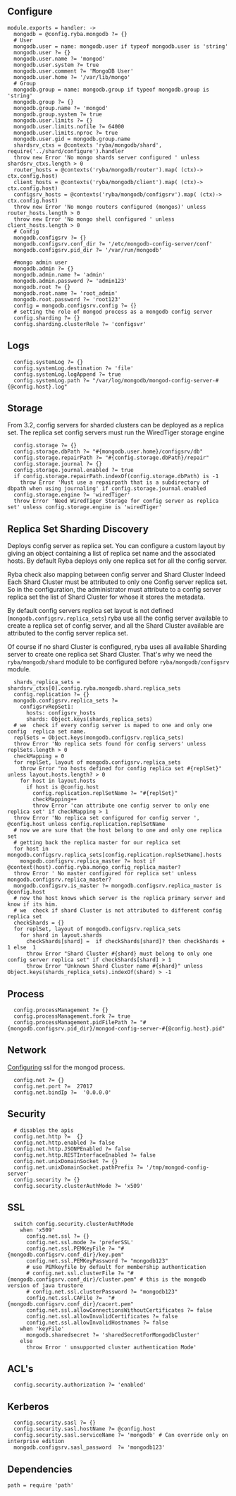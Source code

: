 
## Configure

    module.exports = handler: ->
      mongodb = @config.ryba.mongodb ?= {}
      # User
      mongodb.user = name: mongodb.user if typeof mongodb.user is 'string'
      mongodb.user ?= {}
      mongodb.user.name ?= 'mongod'
      mongodb.user.system ?= true
      mongodb.user.comment ?= 'MongoDB User'
      mongodb.user.home ?= '/var/lib/mongo'
      # Group
      mongodb.group = name: mongodb.group if typeof mongodb.group is 'string'
      mongodb.group ?= {}
      mongodb.group.name ?= 'mongod'
      mongodb.group.system ?= true
      mongodb.user.limits ?= {}
      mongodb.user.limits.nofile ?= 64000
      mongodb.user.limits.nproc ?= true
      mongodb.user.gid = mongodb.group.name
      shardsrv_ctxs = @contexts 'ryba/mongodb/shard', require('../shard/configure').handler
      throw new Error 'No mongo shards server configured ' unless shardsrv_ctxs.length > 0
      router_hosts = @contexts('ryba/mongodb/router').map( (ctx)-> ctx.config.host)
      client_hosts = @contexts('ryba/mongodb/client').map( (ctx)-> ctx.config.host)
      configsrv_hosts = @contexts('ryba/mongodb/configsrv').map( (ctx)-> ctx.config.host)
      throw new Error 'No mongo routers configured (mongos)' unless router_hosts.length > 0
      throw new Error 'No mongo shell configured ' unless client_hosts.length > 0
      # Config
      mongodb.configsrv ?= {}
      mongodb.configsrv.conf_dir ?= '/etc/mongodb-config-server/conf'
      mongodb.configsrv.pid_dir ?= '/var/run/mongodb'

      #mongo admin user
      mongodb.admin ?= {}
      mongodb.admin.name ?= 'admin'
      mongodb.admin.password ?= 'admin123'
      mongodb.root ?= {}
      mongodb.root.name ?= 'root_admin'
      mongodb.root.password ?= 'root123'
      config = mongodb.configsrv.config ?= {}
      # setting the role of mongod process as a mongodb config server
      config.sharding ?= {}
      config.sharding.clusterRole ?= 'configsvr'

## Logs

      config.systemLog ?= {}
      config.systemLog.destination ?= 'file'
      config.systemLog.logAppend ?= true
      config.systemLog.path ?= "/var/log/mongodb/mongod-config-server-#{@config.host}.log"

## Storage

From 3.2, config servers for sharded clusters can be deployed as a replica set.
The replica set config servers must run the WiredTiger storage engine

      config.storage ?= {}
      config.storage.dbPath ?= "#{mongodb.user.home}/configsrv/db"
      config.storage.repairPath ?= "#{config.storage.dbPath}/repair"
      config.storage.journal ?= {}
      config.storage.journal.enabled ?= true
      if config.storage.repairPath.indexOf(config.storage.dbPath) is -1
        throw Error 'Must use a repairpath that is a subdirectory of dbpath when using journaling' if config.storage.journal.enabled
      config.storage.engine ?= 'wiredTiger'
      throw Error 'Need WiredTiger Storage for config server as replica set' unless config.storage.engine is 'wiredTiger'

## Replica Set Sharding Discovery

Deploys config server as replica set. You can configure a custom layout by giving
an object containing a list of replica set  name and the associated hosts.
By default Ryba deploys only one replica set for all the config server.

Ryba check also mapping between config server and Shard Cluster
Indeed Each Shard Cluster must be attributed to only one Config server replica set.
So in the configuration, the administrator must attribute to a config server replica set
the list of Shard Cluster for whose it stores the metadata.

By default config servers replica set layout is not defined (`mongodb.configsrv.replica_sets`)
ryba use all the config server available to create a replica set of config server, and
all the Shard Cluster available are attributed to the config server replica set.

Of course if no shard Cluster is configured, ryba uses all available Sharding server to create
one replica set Shard Cluster. That's why we need the `ryba/mongodb/shard` module to be configured before
`ryba/mongodb/configsrv` module.

      shards_replica_sets = shardsrv_ctxs[0].config.ryba.mongodb.shard.replica_sets
      config.replication ?= {}
      mongodb.configsrv.replica_sets ?=
        configsrvRepSet1:
          hosts: configsrv_hosts
          shards: Object.keys(shards_replica_sets)
      # we  check if every config server is maped to one and only one config  replica set name.
      replSets = Object.keys(mongodb.configsrv.replica_sets)
      throw Error 'No replica sets found for config servers' unless replSets.length > 0
      checkMapping = 0
      for replSet, layout of mongodb.configsrv.replica_sets
        throw Error "no hosts defined for config replica set #{replSet}" unless layout.hosts.length? > 0
        for host in layout.hosts
          if host is @config.host
            config.replication.replSetName ?= "#{replSet}"
            checkMapping++
            throw Error 'can attribute one config server to only one replica set' if checkMapping > 1
      throw Error 'No replica set configured for config server ', @config.host unless config.replication.replSetName
      # now we are sure that the host belong to one and only one replica set
      # getting back the replica master for our replica set
      for host in mongodb.configsrv.replica_sets[config.replication.replSetName].hosts
        mongodb.configsrv.replica_master ?= host if @context(host).config.ryba.mongo_config_replica_master?
      throw Error ' No master configured for replica set' unless mongodb.configsrv.replica_master?
      mongodb.configsrv.is_master ?= mongodb.configsrv.replica_master is @config.host
      # now the host knows which server is the replica primary server and know if its him.
      # we  check if shard Cluster is not attributed to different config replica set
      checkShards = {}
      for replSet, layout of mongodb.configsrv.replica_sets
        for shard in layout.shards
          checkShards[shard] =  if checkShards[shard]? then checkShards + 1 else  1
          throw Error "Shard Cluster #{shard} must belong to only one config server replica set" if checkShards[shard] > 1
          throw Error "Unknown Shard Cluster name #{shard}" unless Object.keys(shards_replica_sets).indexOf(shard) > -1



## Process

      config.processManagement ?= {}
      config.processManagement.fork ?= true
      config.processManagement.pidFilePath ?= "#{mongodb.configsrv.pid_dir}/mongod-config-server-#{@config.host}.pid"

## Network

[Configuring][mongod-ssl] ssl for the mongod process.

      config.net ?= {}
      config.net.port ?=  27017
      config.net.bindIp ?=  '0.0.0.0'

## Security

      # disables the apis
      config.net.http ?=  {}
      config.net.http.enabled ?= false
      config.net.http.JSONPEnabled ?= false
      config.net.http.RESTInterfaceEnabled ?= false
      config.net.unixDomainSocket ?= {}
      config.net.unixDomainSocket.pathPrefix ?= '/tmp/mongod-config-server'
      config.security ?= {}
      config.security.clusterAuthMode ?= 'x509'

## SSL

      switch config.security.clusterAuthMode
        when 'x509'
          config.net.ssl ?= {}
          config.net.ssl.mode ?= 'preferSSL'
          config.net.ssl.PEMKeyFile ?= "#{mongodb.configsrv.conf_dir}/key.pem"
          config.net.ssl.PEMKeyPassword ?= "mongodb123"
          # use PEMkeyfile by default for membership authentication
          # config.net.ssl.clusterFile ?= "#{mongodb.configsrv.conf_dir}/cluster.pem" # this is the mongodb version of java trustore
          # config.net.ssl.clusterPassword ?= "mongodb123"
          config.net.ssl.CAFile ?=  "#{mongodb.configsrv.conf_dir}/cacert.pem"
          config.net.ssl.allowConnectionsWithoutCertificates ?= false
          config.net.ssl.allowInvalidCertificates ?= false
          config.net.ssl.allowInvalidHostnames ?= false
        when 'keyFile'
          mongodb.sharedsecret ?= 'sharedSecretForMongodbCluster'
        else
          throw Error ' unsupported cluster authentication Mode'

## ACL's

      config.security.authorization ?= 'enabled'

## Kerberos

      config.security.sasl ?= {}
      config.security.sasl.hostName ?= @config.host
      config.security.sasl.serviceName ?= 'mongodb' # Can override only on interprise edition
      mongodb.configsrv.sasl_password  ?= 'mongodb123'

## Dependencies

    path = require 'path'

[mongod-ssl]:(https://docs.mongodb.org/manual/reference/configuration-options/#net.ssl.mode)
